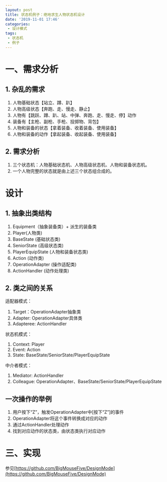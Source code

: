 ```yaml
---
layout: post
title: 状态机例子：绝地求生人物状态机设计
date: '2019-11-01 17:46'
categories: 
 - 设计模式
tags:
 - 状态机
 - 例子
---
```


# 一、需求分析

## 1. 杂乱的需求

1. 人物基础状态【站立、蹲、趴】
2. 人物高级状态【奔跑、走、慢走、静止】
3. 人物有【跳跃、蹲、趴、站、中弹、奔跑、走、慢走、停】动作
4. 装备有【主枪、副枪、手枪、投掷物、背包】
5. 人物和装备的状态【拿着装备、收着装备、使用装备】
6. 人物和装备的动作【拿起装备、收起装备、使用装备】

## 2. 需求分析

1. 三个状态机：人物基础状态机、人物高级状态机、人物和装备状态机。
2. 一个人物完整的状态就是由上述三个状态组合成的。

# 设计

## 1. 抽象出类结构

1. Equipment（抽象装备类）+ 派生的装备类
2. Player(人物类)
3. BaseState (基础状态类)
4. SeniorState (高级状态类)
5. PlayerEquipState (人物和装备状态类)
6. Action (动作类)
7. OperationAdapter (操作适配类)
8. ActionHandler (动作处理类)

## 2. 类之间的关系

适配器模式：
1. Target：OperationAdapter抽象类
2. Adapter: OperationAdapter具体类
3. Adapteree: ActionHandler

状态机模式：
1. Context: Player
2. Event: Action
3. State: BaseState/SeniorState/PlayerEquipState

中介者模式：
1. Mediator:  ActionHandler
2. Colleague: OperationAdapter、BaseState/SeniorState/PlayerEquipState

## 一次操作的举例

1. 用户按下“Z”，触发OperationAdapter中[按下“Z”]的事件
2. OperationAdapter将这个事件转换成对应的动作
3. 通过ActionHandler处理动作
4. 找到对应动作的状态类，由状态类执行对应动作

# 三、实现

参见[https://github.com/BigMouseFive/DesignMode](https://github.com/BigMouseFive/DesignMode)